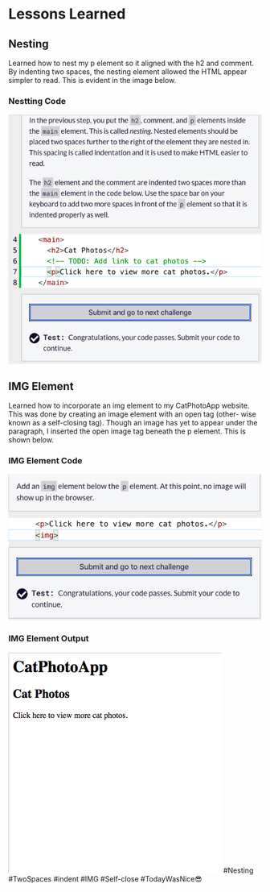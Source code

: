 <html>
  <body>
    <h1>Lessons Learned</h1>
    <h2>Nesting</h2>
    <p>
      Learned how to nest my p element so it aligned with the h2 and comment.
      By indenting two spaces, the nesting element allowed the HTML appear 
      simpler to read. This is evident in the image below.
    </p>
    <h3>Nestting Code</h3>
  <img src="https://github.com/jennisa1/freeCodeCamp-Projects/blob/main/Cat%20Photo%20Album%20app/Images/Step%206%20Code.png?raw=true" alt="Step 6 Code"> 
  <br />
  <h2>IMG Element</h2>
    <p>
     Learned how to incorporate an img element to my CatPhotoApp website.
     This was done by creating an image element with an open tag (other-
     wise known as a self-closing tag). Though an image has yet to appear
     under the paragraph, I inserted the open image tag beneath the p 
     element. This is shown below.
    </p>
    <h3>IMG Element Code</h3>
  <img src="https://github.com/jennisa1/freeCodeCamp-Projects/blob/main/Cat%20Photo%20Album%20app/Images/Step%207%20Code.png?raw=true" alt="Step 7 Code"> 
    <h3>IMG Element Output</h3>
  <img src="https://github.com/jennisa1/freeCodeCamp-Projects/blob/main/Cat%20Photo%20Album%20app/Images/Step%207%20Output.png?raw=true" alt="Step 7 Output"> 
  #Nesting #TwoSpaces #indent #IMG #Self-close #TodayWasNice😎
  </body>
  </html>
